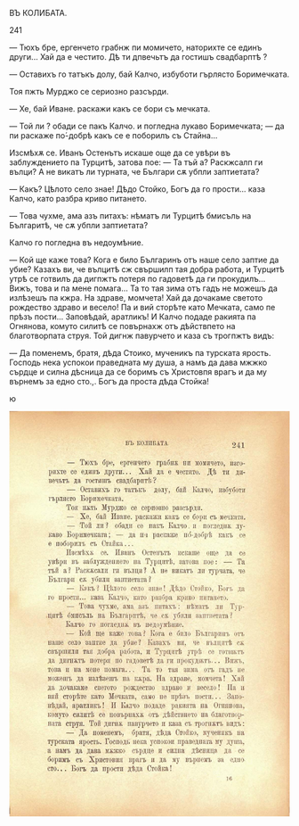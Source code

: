 ﻿ВЪ КОЛИБАТА.

241

— Тюхъ бре, ергенчето грабнж пи момичето, наторихте се единъ други... Хай да е честито. Дѣ ти дпвечьтъ да гостишъ свадбарптѣ ?

— Оставихъ го татъкъ долу, бай Калчо, избуботи гърлясто Боримечката.

Тоя пжть Мурджо се сериозно разсърди.

— Хе, бай Иване. раскажи какъ се бори съ мечката.

— Той ли ? обади се пакъ Калчо. и погледна лукаво Боримечката; — да пи раскаже по́-добрѣ какъ се е поборилъ съ Стайна...

Изсмѣхѫ се. Иванъ Остенътъ искаше още да се увѣри въ заблуждението па Турцитѣ, затова пое: — Та тъй а? Раскжсалп ги вълци? А не викатъ ли турната, че Българи сѫ убпли заптиетата?

— Какъ? Цѣлото село знае! Дѣдо Стойко, Богъ да го прости... каза Калчо, като разбра криво питането.

— Това чухме, ама азъ питахъ: нѣматъ ли Турцитѣ бмисъль на Българитѣ, че сѫ убпли заптиетата?

Калчо го погледна въ недоумѣние.

— Кой ще каже това? Кога е било Българинъ отъ наше село заптие да убие? Казахъ ви, че вълцитѣ сж свършилп тая добра работа, и Турцитѣ утрѣ се готвилъ да дигпжтъ потеря по гадоветѣ да ги прокудилъ... Вижъ, това и па мене помага... Та то тая зима отъ гадъ не можешъ да излѣзешъ па кжра. На здраве, момчета! Хай да дочакаме светото рождество здраво и весело! Па и вий сторѣте като Мечката, само пе прѣзъ пости... Заповѣдай, аратликъ! И Калчо подаде ракията па Огнянова, комуто силитѣ се повърнахж отъ дѣйствпето на благотворпата струя. Той дигнж павурчето и каза съ трогпжтъ видъ:

— Да поменемъ, братя, дѣда Стоико, мученикъ па турската ярость. Господь нека успокои праведната му душа, а намъ да дава мжжко сърдце и силна дѣсница да се боримъ съ Христовпя врагъ и да му върнемъ за едно сто.,. Богъ да проста дѣда Стойка!

ю

![original](images/272.jpg)


